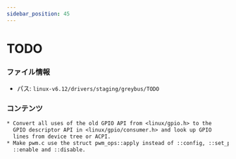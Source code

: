 ```yaml
---
sidebar_position: 45
---
```

# TODO

### ファイル情報

- パス: `linux-v6.12/drivers/staging/greybus/TODO`

### コンテンツ

```txt
* Convert all uses of the old GPIO API from <linux/gpio.h> to the
  GPIO descriptor API in <linux/gpio/consumer.h> and look up GPIO
  lines from device tree or ACPI.
* Make pwm.c use the struct pwm_ops::apply instead of ::config, ::set_polarity,
  ::enable and ::disable.

```

